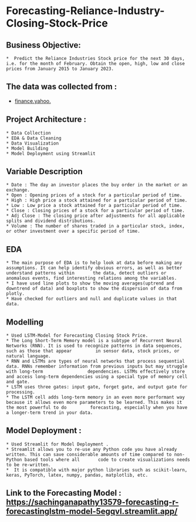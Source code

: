 # Forecasting-Reliance-Industry-Closing-Stock-Price

## Business Objective:
    *  Predict the Reliance Industries Stock price for the next 30 days, i.e. for the month of February. Obtain the open, high, low and close prices from January 2015 to January 2023.
    
## The data was collected from :
   *  [finance.yahoo.](https://finance.yahoo.com/)

## Project Architecture :
    * Data Collection
    * EDA & Data Cleaning
    * Data Visualization
    * Model Building
    * Model Deployment using Streamlit

## Variable Description
    
    * Date : The day an investor places the buy order in the market or an exchange.
    * Open : Opening prices of a stock for a particular period of time.
    * High : High price a stock attained for a particular period of time.
    * Low : Low price a stock attained for a particular period of time.
    * Close : Closing prices of a stock for a particular period of time.
    * Adj Close : The closing price after adjustments for all applicable splits and dividend distributions.
    * Volume : The number of shares traded in a particular stock, index, or other investment over a specific period of time.

## EDA

    * The main purpose of EDA is to help look at data before making any assumptions. It can help identify obvious errors, as well as better understand patterns within       the data, detect outliers or anomalous events, find interesting relations among the variables.
    * I have used line plots to show the moving averages(uptrend and downtrend of data) and boxplots to show the dispersion of data from plotly.
    * Have checked for outliers and null and duplicate values in that data.
   
## Modelling

    * Used LSTM-Model for Forecasting Closing Stock Price.
    * The Long Short-Term Memory model is a subtype of Recurrent Neural Networks (RNN). It is used to recognize patterns in data sequences, such as those that appear         in sensor data, stock prices, or natural language.
    * RNN and LSTMs are types of neural networks that process sequential data. RNNs remember information from previous inputs but may struggle with long-term                 dependencies. LSTMs effectively store and access long-term dependencies using a special type of memory cell and gate.
    * LSTM uses three gates: input gate, forget gate, and output gate for processing.
    * The LSTM cell adds long-term memory in an even more performant way because it allows even more parameters to be learned. This makes it the most powerful to do         forecasting, especially when you have a longer-term trend in your data.
    
## Model Deployment : 
    * Used Streamlit for Model Deployment .
    * Streamlit allows you to re-use any Python code you have already written. This can save considerable amounts of time compared to non-Python based tools where all       code to create visualizations needs to be re-written.
    *  It is compatible with major python libraries such as scikit-learn, keras, PyTorch, latex, numpy, pandas, matplotlib, etc.

## Link to the Forecasting Model : https://sachinganapathy13579-forecasting-r-forecastinglstm-model-5egqvl.streamlit.app/
